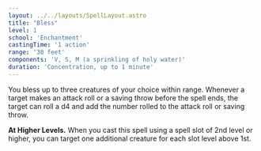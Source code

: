 ```yaml
---
layout: ../../layouts/SpellLayout.astro
title: "Bless"
level: 1
school: 'Enchantment'
castingTime: '1 action'
range: '30 feet'
components: 'V, S, M (a sprinkling of holy water)'
duration: 'Concentration, up to 1 minute'
---
```


You bless up to three creatures of your choice within range. Whenever a target makes an attack roll or a saving throw before the spell ends, the target can roll a d4 and add the number rolled to the attack roll or saving throw.

**At Higher Levels.** When you cast this spell using a spell slot of 2nd level or higher, you can target one additional creature for each slot level above 1st.